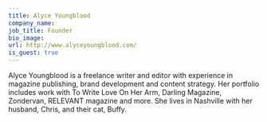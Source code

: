 ```yaml
---
title: Alyce Youngblood
company_name:
job_title: Founder
bio_image:
url: http://www.alyceyoungblood.com/
is_guest: true
---
```


Alyce Youngblood is a freelance writer and editor with experience in magazine publishing, brand development and content strategy. Her portfolio includes work with To Write Love On Her Arm, Darling Magazine, Zondervan, RELEVANT magazine and more. She lives in Nashville with her husband, Chris, and their cat, Buffy.
